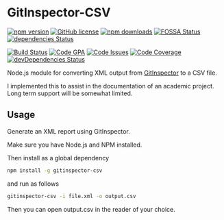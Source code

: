 # GitInspector-CSV

[![npm version](https://img.shields.io/npm/v/gitinspector-csv.svg)](https://www.npmjs.com/package/gitinspector-csv)
[![GitHub license](https://img.shields.io/badge/license-MIT-blue.svg)](https://raw.githubusercontent.com/ReidWeb/GitInspector-CSV/master/LICENSE)
[![npm downloads](https://img.shields.io/npm/dm/gitinspector-csv.svg)](https://www.npmjs.com/package/gitinspector-csv)
[![FOSSA Status](https://app.fossa.io/api/projects/git%2Bhttps%3A%2F%2Fgithub.com%2FReidWeb%2FGitInspector-CSV.svg?type=shield)](https://app.fossa.io/projects/git%2Bhttps%3A%2F%2Fgithub.com%2FReidWeb%2FGitInspector-CSV?ref=badge_shield)
[![dependencies Status](https://david-dm.org/reidweb/GitInspector-CSV/status.svg)](https://david-dm.org/reidweb/GitInspector-CSV)

[![Build Status](https://travis-ci.org/ReidWeb/GitInspector-CSV.svg?branch=master)](https://travis-ci.org/ReidWeb/GitInspector-CSV)
[![Code GPA](https://img.shields.io/codeclimate/github/ReidWeb/GitInspector-CSV.svg)](https://codeclimate.com/github/ReidWeb/GitInspector-CSV)
[![Code Issues](https://img.shields.io/codeclimate/issues/github/ReidWeb/GitInspector-CSV.svg)](https://codeclimate.com/github/ReidWeb/GitInspector-CSV)
[![Code Coverage](https://img.shields.io/codeclimate/coverage/github/ReidWeb/GitInspector-CSV.svg)](https://codeclimate.com/github/ReidWeb/GitInspector-CSV)
[![devDependencies Status](https://david-dm.org/reidweb/GitInspector-CSV/dev-status.svg)](https://david-dm.org/reidweb/GitInspector-CSV?type=dev)



Node.js module for converting XML output from [GitInspector](https://github.com/ejwa/gitinspector) to a CSV file.

I implemented this to assist in the documentation of an academic project. Long term support will be somewhat limited.

## Usage

Generate an XML report using GitInspector.

Make sure you have Node.js and NPM installed.

Then install as a global dependency
```bash
npm install -g gitinspector-csv
```

and run as follows

```bash
gitinspector-csv -i file.xml -o output.csv
```

Then you can open output.csv in the reader of your choice.
